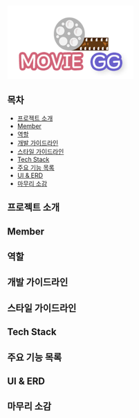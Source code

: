 ![](README.assets/moviegg.png)



## 목차
- [프로젝트 소개](#프로젝트-소개)
- [Member](#member)
- [역할](#역할)
- [개발 가이드라인](#개발-가이드라인)
- [스타일 가이드라인](#스타일-가이드라인)
- [Tech Stack](#tech-stack)
- [주요 기능 목록](#주요-기능-목록)
- [UI & ERD](#ui---erd)
- [마무리 소감](#마무리-소감)

## 프로젝트 소개

>

## Member



## 역할



## 개발 가이드라인



## 스타일 가이드라인



## Tech Stack



## 주요 기능 목록



## UI & ERD



## 마무리 소감

